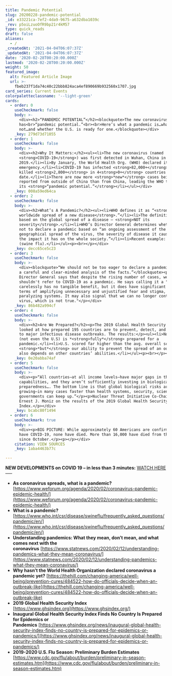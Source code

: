 ```yaml
---
title: Pandemic Potential
slug: 20200228-pandemic-potential
_id: e33221ca-7ef2-4da9-9675-a632dba1039c
_rev: p5oiLzuoOfR9bp21r4kM57
type: quick_reads
draft: false
aliases:
  - /
_createdAt: '2021-04-04T06:07:37Z'
_updatedAt: '2021-04-04T06:07:37Z'
date: '2020-02-28T00:20:00.000Z'
lastmod: '2020-02-28T00:20:00.000Z'
weight: 50
featured_image:
  alt: Featured Article Image
  url: >-
    fbeb237f1da74c40c22bbb824aca4ef890669b932560x1707.jpg
card_series: Current Events
colorpaletteclassname: '--light-green'
cards:
  - order: 0
    useCheckmark: false
    body: >-
      <div><h2>“PANDEMIC POTENTIAL”</h2><blockquote>The new coronavirus
      has<br>“pandemic potential.”<br><br>Here’s what a pandemic is…what’s it’s
      not…and whether the U.S. is ready for one.</blockquote></div>
    _key: 279d73d71055
  - order: 1
    useCheckmark: false
    body: >-
      <div><h2>Why It Matters:</h2><ul><li>The new coronavirus (named
      <strong>COVID-19</strong>) was first detected in Wuhan, China in December
      2019.</li><li>By January, the World Health Org. (WHO) declared it an int’l
      emergency.</li><li>COVID-19 has infected <strong>82,000+</strong> and
      killed <strong>2,800+</strong> in 4<strong>0+</strong> countries to
      date.</li><li>There are now more <strong>*new*</strong> cases being
      reported from outside of China than from China, leading the WHO to discuss
      its <strong>“pandemic potential.”</strong></li></ul></div>
    _key: 008a59ed64ca
  - order: 2
    useCheckmark: false
    body: >-
      <div><h2>What’s A Pandemic?</h2><ul><li>WHO defines it as “<strong>the
      worldwide spread of a new disease</strong>.”</li><li>The definition is
      based on the global spread of a disease – <strong>NOT its
      severity</strong>.</li><li>WHO’s Director General determines whether or
      not to declare a pandemic based on “an ongoing assessment of the
      geographical spread of the virus, the severity of disease it causes and
      the impact it has on the whole society.”</li><li>Recent example: 2009 H1N1
      (swine flu).</li></ul><p><br></p></div>
    _key: decc65ce5c23
  - order: 3
    useCheckmark: false
    body: >-
      <div><blockquote>“We should not be too eager to declare a pandemic without
      a careful and clear-minded analysis of the facts.”</blockquote><p>WHO's
      Director General says that despite the rising number of cases, we
      shouldn't refer to COVID-19 as a pandemic. He says calling it a "pandemic
      carelessly has no tangible benefit, but it does have significant risk in
      terms of amplifying unnecessary and unjustified fear and stigma, and
      paralyzing systems. It may also signal that we can no longer contain the
      virus, which is not true."</p></div>
    _key: 86b482a994cf
  - order: 4
    useCheckmark: false
    body: >-
      <div><h2>Are We Prepared?</h2><p>The 2019 Global Health Security Index
      looked at how prepared 195 countries are to prevent, detect, and respond
      to major infectious disease outbreaks. The results:</p><ul><li>No country
      (not even the U.S) is *<strong>fully*</strong> prepared for a
      pandemic.</li><li>U.S. scored far higher than the avg. overall score,
      <strong>*but*</strong> our ability to prevent the spread of an outbreak
      also depends on other countries’ abilities.</li></ul><p><br></p></div>
    _key: 0e20abba74af
  - order: 5
    useCheckmark: false
    body: >-
      <div><p>“All countries—at all income levels—have major gaps in their
      capabilities, and they aren’t sufficiently investing in biological
      preparedness…. The bottom line is that global biological risks are
      growing—in many cases faster than health systems, security, science, and
      governments can keep up.”</p><p>Nuclear Threat Initiative Co-Chair and CEO
      Ernest J. Moniz on the results of the 2019 Global Health Security
      Index.</p></div>
    _key: bcabc80f1494
  - order: 6
    useCheckmark: true
    body: >-
      <div><p>BIG PICTURE: While approximately 60 Americans are confirmed to
      have COVID-19, none have died. More than 16,000 have died from the flu
      since October.</p><p></p></div>
    citation: VIEW SOURCES
    _key: 1aba4463b77c

---
```

**NEW DEVELOPMENTS on COVID 19 – in less than 3 minutes:** [WATCH HERE](https://smarthernews.com/article/two-new-developments-on-the-new-coronavirus/)  
—–

* **As coronavirus spreads, what is a pandemic?**  
[https://www.weforum.org/agenda/2020/02/coronavirus-pandemic-epidemic-health/](https://www.weforum.org/agenda/2020/02/coronavirus-pandemic-epidemic-health/)
* **What is a pandemic?**  
[https://www.who.int/csr/disease/swineflu/frequently_asked_questions/pandemic/en/](https://www.who.int/csr/disease/swineflu/frequently_asked_questions/pandemic/en/)
* **Understanding pandemics: What they mean, don’t mean, and what comes next with the coronavirus** [https://www.statnews.com/2020/02/12/understanding-pandemics-what-they-mean-coronavirus/](https://www.statnews.com/2020/02/12/understanding-pandemics-what-they-mean-coronavirus/)
* **Why hasn’t the World Health Organization declared coronavirus a pandemic yet?** [https://thehill.com/changing-america/well-being/prevention-cures/484522-how-do-officials-decide-when-an-outbreak-like](https://thehill.com/changing-america/well-being/prevention-cures/484522-how-do-officials-decide-when-an-outbreak-like)
* **2019 Global Health Security Index**  
[https://www.ghsindex.org](https://www.ghsindex.org/)
* **Inaugural Global Health Security Index Finds No Country Is Prepared for Epidemics or Pandemics** [https://www.ghsindex.org/news/inaugural-global-health-security-index-finds-no-country-is-prepared-for-epidemics-or-pandemics/](https://www.ghsindex.org/news/inaugural-global-health-security-index-finds-no-country-is-prepared-for-epidemics-or-pandemics/)
* **2019-2020 U.S. Flu Season: Preliminary Burden Estimates**  
[https://www.cdc.gov/flu/about/burden/preliminary-in-season-estimates.htm](https://www.cdc.gov/flu/about/burden/preliminary-in-season-estimates.htm)